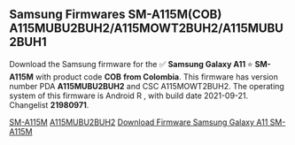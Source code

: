 <h2>Samsung Firmwares SM-A115M(COB) A115MUBU2BUH2/A115MOWT2BUH2/A115MUBU2BUH1</h2>
Download the Samsung firmware for the ✅ <strong>Samsung Galaxy A11 </strong> ⭐ <strong>SM-A115M</strong> with product code <strong>COB</strong> <strong> from Colombia</strong>. This firmware has version number PDA <strong>A115MUBU2BUH2</strong> and CSC A115MOWT2BUH2. The operating system of this firmware is Android R , with build date 2021-09-21. Changelist <strong>21980971</strong>.


[SM-A115M](https://samfirm.shop/samsung/model/SM-A115M)
[A115MUBU2BUH2](https://samfirm.shop/samsung/pda/A115MUBU2BUH2)
[Download Firmware Samsung Galaxy A11 SM-A115M](https://samfirm.shop/samsung/firmware/458184)
